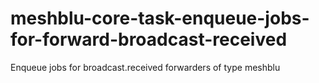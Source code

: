 # meshblu-core-task-enqueue-jobs-for-forward-broadcast-received
Enqueue jobs for broadcast.received forwarders of type meshblu
